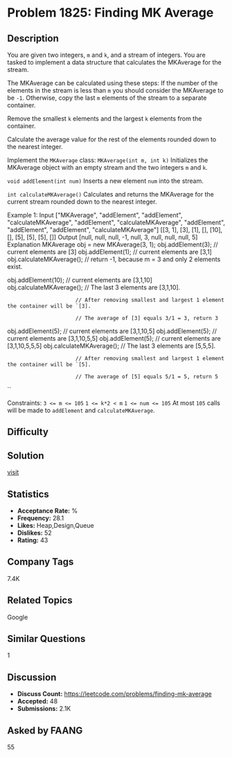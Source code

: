 # Problem 1825: Finding MK Average

## Description
You are given two integers, `m` and `k`, and a stream of integers. You are tasked to implement a data structure that calculates the MKAverage for the stream.

The MKAverage can be calculated using these steps:
If the number of the elements in the stream is less than `m` you should consider the MKAverage to be `-1`. Otherwise, copy the last `m` elements of the stream to a separate container.

Remove the smallest `k` elements and the largest `k` elements from the container.

Calculate the average value for the rest of the elements rounded down to the nearest integer.

Implement the `MKAverage` class:
`MKAverage(int m, int k)` Initializes the MKAverage object with an empty stream and the two integers `m` and `k`.

`void addElement(int num)` Inserts a new element `num` into the stream.

`int calculateMKAverage()` Calculates and returns the MKAverage for the current stream rounded down to the nearest integer.


Example 1:
Input
["MKAverage", "addElement", "addElement", "calculateMKAverage", "addElement", "calculateMKAverage", "addElement", "addElement", "addElement", "calculateMKAverage"]
[[3, 1], [3], [1], [], [10], [], [5], [5], [5], []]
Output
[null, null, null, -1, null, 3, null, null, null, 5]
Explanation
MKAverage obj = new MKAverage(3, 1); 
obj.addElement(3);        // current elements are [3]
obj.addElement(1);        // current elements are [3,1]
obj.calculateMKAverage(); // return -1, because m = 3 and only 2 elements exist.

obj.addElement(10);       // current elements are [3,1,10]
obj.calculateMKAverage(); // The last 3 elements are [3,1,10].

                          // After removing smallest and largest 1 element the container will be `[3].

                          // The average of [3] equals 3/1 = 3, return 3
obj.addElement(5);        // current elements are [3,1,10,5]
obj.addElement(5);        // current elements are [3,1,10,5,5]
obj.addElement(5);        // current elements are [3,1,10,5,5,5]
obj.calculateMKAverage(); // The last 3 elements are [5,5,5].

                          // After removing smallest and largest 1 element the container will be `[5].

                          // The average of [5] equals 5/1 = 5, return 5
``

Constraints:
`3 <= m <= 105`
`1 <= k*2 < m`
`1 <= num <= 105`
At most `105` calls will be made to `addElement` and `calculateMKAverage`.

## Difficulty


## Solution
[visit](https://github.com/aslon1213/My-Leetcode-Solutions/tree/main/src/solution%2011)

## Statistics
- **Acceptance Rate:** %
- **Frequency:** 28.1
- **Likes:** Heap,Design,Queue
- **Dislikes:** 52
- **Rating:** 43

## Company Tags
7.4K

## Related Topics
Google

## Similar Questions
1

## Discussion
- **Discuss Count:** https://leetcode.com/problems/finding-mk-average
- **Accepted:** 48
- **Submissions:** 2.1K

## Asked by FAANG
55

